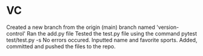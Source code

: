 # VC
Created a new branch from the origin (main) branch named 'version-control'
Ran the add.py file
Tested the test.py file using the command pytest test/test.py -s
No errors occured.
Inputted name and favorite sports.
Added, committed and pushed the files to the repo.
